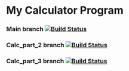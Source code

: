 # My Calculator Program
### Main branch [![Build Status](https://app.travis-ci.com/manankumbhani/calculator.svg?branch=main)](https://app.travis-ci.com/manankumbhani/calculator)
### Calc_part_2 branch [![Build Status](https://app.travis-ci.com/manankumbhani/calculator.svg?branch=calc_part_2)](https://app.travis-ci.com/manankumbhani/calculator)
### Calc_part_3 branch [![Build Status](https://app.travis-ci.com/manankumbhani/calculator.svg?branch=calc_part_3)](https://app.travis-ci.com/manankumbhani/calculator)